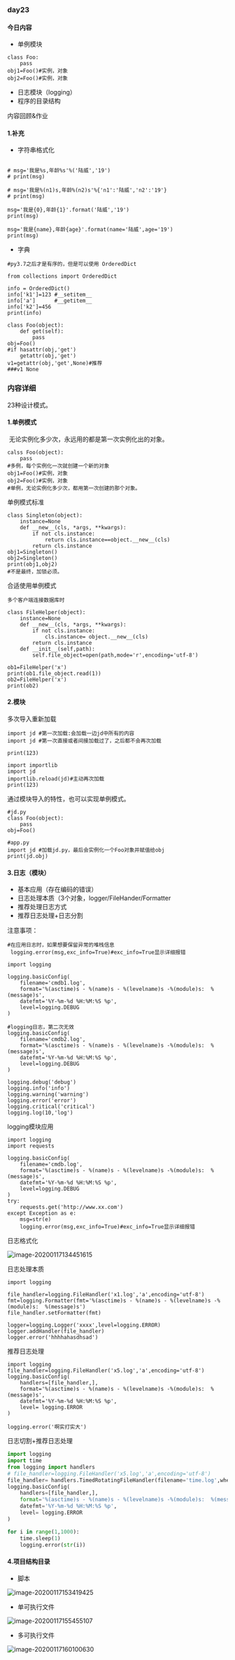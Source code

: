 ### day23

#### 今日内容

- 单例模块

```
class Foo:
	pass
obj1=Foo()#实例，对象
obj2=Foo()#实例，对象
```



- 日志模块（logging）
- 程序的目录结构

内容回顾&作业

#### 1.补充

- 字符串格式化

```

# msg='我是%s,年龄%s'%('陆威','19')
# print(msg)

# msg='我是%(n1)s,年龄%(n2)s'%{'n1':'陆威','n2':'19'}
# print(msg)

msg='我是{0},年龄{1}'.format('陆威','19')
print(msg)

msg='我是{name},年龄{age}'.format(name='陆威',age='19')
print(msg)
```

- 字典

```
#py3.7之后才是有序的，但是可以使用 OrderedDict

from collections import OrderedDict

info = OrderedDict()
info['k1']=123 #__setitem__
info['a']      #__getitem__
info['k2']=456 
print(info)
```



```
class Foo(object):
	def get(self):
		pass
obj=Foo()
#if hasattr(obj,'get')
	getattr(obj,'get')
v1=getattr(obj,'get',None)#推荐
###v1 None
```

### 内容详细

23种设计模式。

#### 1.单例模式

​	无论实例化多少次，永远用的都是第一次实例化出的对象。

```
calss Foo(object):
	pass
#多例，每个实例化一次就创建一个新的对象
obj1=Foo()#实例，对象
obj2=Foo()#实例，对象
#单例，无论实例化多少次，都用第一次创建的那个对象。
```

单例模式标准

```
class Singleton(object):
    instance=None
    def __new__(cls, *args, **kwargs):
        if not cls.instance:
            return cls.instance==object.__new__(cls)
        return cls.instance
obj1=Singleton()
obj2=Singleton()
print(obj1,obj2)
#不是最终，加锁必须。
```

合适使用单例模式

```
多个客户端连接数据库时
```

```
class FileHelper(object):
    instance=None
    def __new__(cls, *args, **kwargs):
        if not cls.instance:
            cls.instance= object.__new__(cls)
        return cls.instance
    def __init__(self,path):
        self.file_object=open(path,mode='r',encoding='utf-8')

ob1=FileHelper('x')
print(ob1.file_object.read(1))
ob2=FileHelper('x')
print(ob2)
```

#### 2.模块

多次导入重新加载

```
import jd #第一次加载:会加载一边jd中所有的内容
import jd #第一次直接或者间接加载过了，之后都不会再次加载

print(123)

```

```
import importlib
import jd
importlib.reload(jd)#主动再次加载 
print(123)
```

通过模块导入的特性，也可以实现单例模式。

```
#jd.py
class Foo(object):
	pass
obj=Foo()
```

```
#app.py
import jd #加载jd.py，最后会实例化一个Foo对象并赋值给obj
print(jd.obj)
```

#### 3.日志（模块）

- 基本应用（存在编码的错误）
- 日志处理本质（3个对象，logger/FileHander/Formatter
- 推荐处理日志方式
- 推荐日志处理+日志分割

注意事项：

```
#在应用日志时，如果想要保留异常的堆栈信息
 logging.error(msg,exc_info=True)#exc_info=True显示详细报错
```



```
import logging

logging.basicConfig(
    filename='cmdb1.log',
    format='%(asctime)s - %(name)s - %(levelname)s -%(module)s:  %(message)s',
    datefmt='%Y-%m-%d %H:%M:%S %p',
    level=logging.DEBUG
)

#logging日志，第二次无效
logging.basicConfig(
    filename='cmdb2.log',
    format='%(asctime)s - %(name)s - %(levelname)s -%(module)s:  %(message)s',
    datefmt='%Y-%m-%d %H:%M:%S %p',
    level=logging.DEBUG
)

logging.debug('debug')
logging.info('info')
logging.warning('warning')
logging.error('error')
logging.critical('critical')
logging.log(10,'log')
```

logging模块应用

```
import logging
import requests

logging.basicConfig(
    filename='cmdb.log',
    format='%(asctime)s - %(name)s - %(levelname)s -%(module)s:  %(message)s',
    datefmt='%Y-%m-%d %H:%M:%S %p',
    level=logging.DEBUG
)
try:
    requests.get('http://www.xx.com')
except Exception as e:
    msg=str(e)
    logging.error(msg,exc_info=True)#exc_info=True显示详细报错
```

日志格式化

![image-20200117134451615](C:\Users\davidlu\AppData\Roaming\Typora\typora-user-images\image-20200117134451615.png)

日志处理本质

```
import logging

file_handler=logging.FileHandler('x1.log','a',encoding='utf-8')
fmt=logging.Formatter(fmt='%(asctime)s - %(name)s - %(levelname)s -%(module)s:  %(message)s')
file_handler.setFormatter(fmt)

logger=logging.Logger('xxxx',level=logging.ERROR)
logger.addHandler(file_handler)
logger.error('hhhhahasdhsad')
```

推荐日志处理

```
import logging
file_handler=logging.FileHandler('x5.log','a',encoding='utf-8')
logging.basicConfig(
    handlers=[file_handler,],
    format='%(asctime)s - %(name)s - %(levelname)s -%(module)s:  %(message)s',
    datefmt='%Y-%m-%d %H:%M:%S %p',
    level= logging.ERROR
)

logging.error('啊实打实大')
```

日志切割+推荐日志处理

```python
import logging
import time
from logging import handlers
# file_handler=logging.FileHandler('x5.log','a',encoding='utf-8')
file_handler= handlers.TimedRotatingFileHandler(filename='time.log',when='s',interval=5,encoding='utf-8')
logging.basicConfig(
    handlers=[file_handler,],
    format='%(asctime)s - %(name)s - %(levelname)s -%(module)s:  %(message)s',
    datefmt='%Y-%m-%d %H:%M:%S %p',
    level= logging.ERROR
)

for i in range(1,1000):
    time.sleep(1)
    logging.error(str(i))
```

#### 4.项目结构目录

- 脚本

![image-20200117153419425](C:\Users\davidlu\AppData\Roaming\Typora\typora-user-images\image-20200117153419425.png)

- 单可执行文件

![image-20200117155455107](C:\Users\davidlu\AppData\Roaming\Typora\typora-user-images\image-20200117155455107.png)

- 多可执行文件

![image-20200117160100630](C:\Users\davidlu\AppData\Roaming\Typora\typora-user-images\image-20200117160100630.png)





